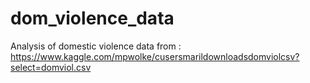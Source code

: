 # dom_violence_data
Analysis of domestic violence data from : https://www.kaggle.com/mpwolke/cusersmarildownloadsdomviolcsv?select=domviol.csv
